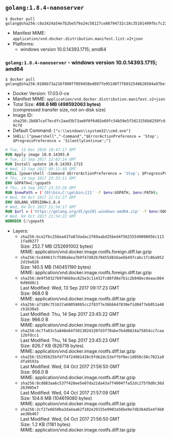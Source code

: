 ## `golang:1.8.4-nanoserver`

```console
$ docker pull golang@sha256:c8a3424a54e7b2be579a24c58127ce86794732c18c35101499fbcfc23f38c9c2
```

-	Manifest MIME: `application/vnd.docker.distribution.manifest.list.v2+json`
-	Platforms:
	-	windows version 10.0.14393.1715; amd64

### `golang:1.8.4-nanoserver` - windows version 10.0.14393.1715; amd64

```console
$ docker pull golang@sha256:8186b73a216f890ff059458ed697fe951d8f7f6032548626504a97bef93956ba
```

-	Docker Version: 17.03.0-ce
-	Manifest MIME: `application/vnd.docker.distribution.manifest.v2+json`
-	Total Size: **498.6 MB (498592063 bytes)**  
	(compressed transfer size, not on-disk size)
-	Image ID: `sha256:2b887caf7ecdfc2aed3b73ae0f0f6402e69fc54b59e5f3d13256b8259fc69c7d`
-	Default Command: `["c:\\windows\\system32\\cmd.exe"]`
-	`SHELL`: `["powershell","-Command","$ErrorActionPreference = 'Stop'; $ProgressPreference = 'SilentlyContinue';"]`

```dockerfile
# Tue, 13 Dec 2016 10:47:17 GMT
RUN Apply image 10.0.14393.0
# Tue, 12 Sep 2017 22:02:14 GMT
RUN Install update 10.0.14393.1715
# Wed, 13 Sep 2017 09:11:48 GMT
SHELL [powershell -Command $ErrorActionPreference = 'Stop'; $ProgressPreference = 'SilentlyContinue';]
# Thu, 14 Sep 2017 23:33:11 GMT
ENV GOPATH=C:\gopath
# Thu, 14 Sep 2017 23:33:28 GMT
RUN $newPath = ('{0}\bin;C:\go\bin;{1}' -f $env:GOPATH, $env:PATH); 	Write-Host ('Updating PATH: {0}' -f $newPath); 	setx /M PATH $newPath;
# Wed, 04 Oct 2017 21:51:27 GMT
ENV GOLANG_VERSION=1.8.4
# Wed, 04 Oct 2017 21:54:17 GMT
RUN $url = ('https://golang.org/dl/go{0}.windows-amd64.zip' -f $env:GOLANG_VERSION); 	Write-Host ('Downloading {0} ...' -f $url); 	Invoke-WebRequest -Uri $url -OutFile 'go.zip'; 		$sha256 = '2ddfea037fd5e2eeb0cb854c095f6e44aaec27e8bbf76dca9a11a88e3a49bbf7'; 	Write-Host ('Verifying sha256 ({0}) ...' -f $sha256); 	if ((Get-FileHash go.zip -Algorithm sha256).Hash -ne $sha256) { 		Write-Host 'FAILED!'; 		exit 1; 	}; 		Write-Host 'Expanding ...'; 	Expand-Archive go.zip -DestinationPath C:\; 		Write-Host 'Verifying install ("go version") ...'; 	go version; 		Write-Host 'Removing ...'; 	Remove-Item go.zip -Force; 		Write-Host 'Complete.';
# Wed, 04 Oct 2017 21:54:22 GMT
WORKDIR C:\gopath
```

-	Layers:
	-	`sha256:bce2fbc256ea437a87dadac2f69aabd25bed4f56255549090056c1131fad0277`  
		Size: 252.7 MB (252691002 bytes)  
		MIME: application/vnd.docker.image.rootfs.foreign.diff.tar.gzip
	-	`sha256:5cd49617cf500abea7b9f47d82b70455d816ae6b497cabc1fc86a9522d19a828`  
		Size: 140.5 MB (140451190 bytes)  
		MIME: application/vnd.docker.image.rootfs.foreign.diff.tar.gzip
	-	`sha256:de9f50327b9746b9ac825e3c11432fc88fd8e7b1c2b048ec4eaac8646d9dd8c1`  
		Last Modified: Wed, 13 Sep 2017 09:17:23 GMT  
		Size: 968.0 B  
		MIME: application/vnd.docker.image.rootfs.diff.tar.gzip
	-	`sha256:a7189c751637a60058895cc2f83f7e36bb647830ef1d84f7eb051a48cb1b30a5`  
		Last Modified: Thu, 14 Sep 2017 23:45:22 GMT  
		Size: 966.0 B  
		MIME: application/vnd.docker.image.rootfs.diff.tar.gzip
	-	`sha256:6c7fa03c5a848e64f5013024320fd3f70abe7b4d0824a75854cc7caa12bfdcc1`  
		Last Modified: Thu, 14 Sep 2017 23:45:23 GMT  
		Size: 826.7 KB (826718 bytes)  
		MIME: application/vnd.docker.image.rootfs.diff.tar.gzip
	-	`sha256:55295625bfd774f24981438c9fdb2dc53effbf0ec1d050c50c7021a9dfa9593a`  
		Last Modified: Wed, 04 Oct 2017 21:56:50 GMT  
		Size: 958.0 B  
		MIME: application/vnd.docker.image.rootfs.diff.tar.gzip
	-	`sha256:0cd883aa6c537f428ee5e07da21da43a7f4004ffa52dc275f8d0c36d263905e7`  
		Last Modified: Wed, 04 Oct 2017 21:57:09 GMT  
		Size: 104.6 MB (104619080 bytes)  
		MIME: application/vnd.docker.image.rootfs.diff.tar.gzip
	-	`sha256:2cf27e6650ba3da4aa62f102e29155e9903a56be9e7db364d5e4f4b0ae30b467`  
		Last Modified: Wed, 04 Oct 2017 21:56:50 GMT  
		Size: 1.2 KB (1181 bytes)  
		MIME: application/vnd.docker.image.rootfs.diff.tar.gzip
